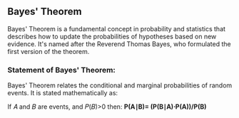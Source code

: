 ## Bayes' Theorem
Bayes' Theorem is a fundamental concept in probability and statistics that describes how to update the probabilities of hypotheses based on new evidence. It's named after the Reverend Thomas Bayes, who formulated the first version of the theorem.

### Statement of Bayes' Theorem:
Bayes' Theorem relates the conditional and marginal probabilities of random events. It is stated mathematically as:

If 𝐴 and 𝐵 are events, and 𝑃(𝐵)>0 then: **P(A∣B)= (P(B∣A)⋅P(A))/P(B)**
​
